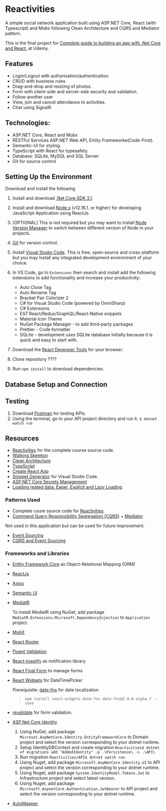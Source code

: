 # Reactivities
A simple social network application built using ASP.NET Core, React (with Typescript) and Mobx following Clean Architecture and CQRS and Mediator pattern.

This is the final project for [Complete guide to building an app with .Net Core and React.](https://www.udemy.com/course/complete-guide-to-building-an-app-with-net-core-and-react/) at Udemy.

## Features
* Login/Logout with authorisation/authentication.
* CRUD with business rules
* Drag-and-drop and resizing of photos.
* Form with client-side and server-side security and validation.
* Follow another user
* View, join and cancel attendance to activities.
* Chat using SignalR.

## Technologies:
* ASP.NET Core, React and Mobx
* RESTFul Services ASP.NET Web API, Entity Frameworke(Code-First).
* Semantic-UI for styling.
* TypeScript with React for typesafety.
* Database: SQLite, MySQL and SQL Server
* Git for source control



## Setting Up the Environment
Download and install the following
1. Install and download [.Net Core SDK 3.1](https://dotnet.microsoft.com/).
2. Install and download [Node.s](https://nodejs.org/en/) (v12.16.1. or higher) for developing JavaScript Application using ReactJs.
3. [OPTIONAL] This is not required but you may want to install [Node Version Manager](https://medium.com/@Joachim8675309/installing-node-js-with-nvm-4dc469c977d9) to switch between different version of Node in your projects.
4. [Git](https://git-scm.com/) for version control.
5. Install [Visual Studio Code](https://code.visualstudio.com/). This is free, open-source and cross-platform but you may install any integrated development environment of your choice.
6. In VS Code, go to `Extensions` then search and install add the following extensions to add functionality and increase your productivity:
    * Auto Close Tag
    * Auto Rename Tag
    * Bracket Pair Colorizer 2
    * C# for Visual Studio Code (powered by OmniSharp)
    * C# Extensions
    * ES7 React/Redux/GraphQL/React-Native snippets
    * Material Icon Theme
    * NuGet Package Manager - to add third-party packages
    * Prettier - Code formatter
    * SQLite - development uses SQLite database initially because it is quick and easy to start with.

7. Download the [React Deveoper Tools](https://chrome.google.com/webstore/detail/react-developer-tools/fmkadmapgofadopljbjfkapdkoienihi?hl=en) for your browser.
8. Clone repository ????
9. Run `npm install` to download dependencies.

## Database Setup and Connection

## Testing
1. Download [Postman](https://www.postman.com/) for testing APIs.
2. Using the terminal, go to your API project directory and run it.
   `$ dotnet watch run`
   
## Resources
* [Reactivities](https://github.com/TryCatchLearn/Reactivities) for the complete course source code.
* [Walking Skeleton](https://medium.com/theagilemanager/management-walking-skeleton-the-simple-prioritization-technique-for-mvps-5d99490dad59)
* [Clean Architecture](https://blog.cleancoder.com/uncle-bob/2012/08/13/the-clean-architecture.html)
* [TypeScript](https://www.typescriptlang.org/)
* [Create React App](https://create-react-app.dev/docs/getting-started)
* [Snippet Generator](https://snippet-generator.app/) for Visual Studio Code.
* [ASP.NET Core Secrets Management](https://docs.microsoft.com/en-us/aspnet/core/security/app-secrets?view=aspnetcore-3.1&tabs=windows)
* [Loading reated data: Eager, Explicit and Lazy Loading](https://docs.microsoft.com/en-us/ef/core/querying/related-data/)

### Patterns Used
* Complete coure source code for [Reactivities](https://github.com/TryCatchLearn/Reactivities)
* [Command Query Responsibility Segregation (CQRS)](https://docs.microsoft.com/en-us/azure/architecture/patterns/cqrs) + [Mediator](https://refactoring.guru/design-patterns/mediator)

Not used in this application but can be used for future improvement.
* [Event Sourcing](https://docs.microsoft.com/en-us/azure/architecture/patterns/event-sourcing)
* [CQRS and Event Sourcing](https://www.youtube.com/watch?v=JHGkaShoyNs&feature=youtu.be)

### Frameworks and Libraries
* [Entity Framework Core](https://www.entityframeworktutorial.net/efcore/entity-framework-core.aspx) as Object-Relational Mapping (ORM)
* [ReactJs](https://reactjs.org/)
* [Axios](https://github.com/axios/axios)
* [Semantic UI](https://react.semantic-ui.com/)
* [MediatR](https://github.com/jbogard/MediatR/wiki)

   To install MediatR using NuGet, add package `MediatR.Extensions.Microsoft.DependencyInjection` to `Application` project.
   
* [MobX](https://mobx.js.org/README.html)
* [React Router](https://reactrouter.com/web/guides/quick-start)
* [Fluent Validation](https://fluentvalidation.net/)
* [React-toastify](https://github.com/fkhadra/react-toastify) as notification library
* [React Final Form](https://final-form.org/docs/react-final-form/getting-started) to manage forms
* [React Widgets](https://jquense.github.io/react-widgets/) for DateTimePicker
   
   Prerequisite: [date-fns](https://date-fns.org/v2.0.0-alpha.7/docs/Getting-Started) for date localization
   > `npm install react-widgets-date-fns date-fns@2.0.0-alpha.7 --save`
   
 * [revalidate](https://github.com/jfairbank/revalidate) for form validation.
 * [ASP.Net Core Identity](https://docs.microsoft.com/en-us/aspnet/core/security/authentication/?view=aspnetcore-3.1)
   1. Using NuGet, add package `Microsot.AspNetCore.Identity.EntityFrameworkCore` to Domain project and select the version corresponding to your dotnet runtime.
   2. Setup IdentityDBContext and create migration 
   `Reactivities$ dotnet ef migrations add "AddedIdentity" -p .\Persistence\ -s .\API\`
   3. Run migration `Reactivities/API$ dotnet watch run`
   4. Using Nuget, add package `Microsoft.AspNetCore.Identity.UI` to API project and select the version corresponding to your dotnet runtime.
   5. Using Nuget, add package `System.IdentityModel.Tokens.Jwt` to Infrastructure project and select latest version.
   6.  Using Nuget, add package `Microsoft.AspnetCore.Authentication.JwtBearer` to API project and select the version corresponding to your dotnet runtime.
  * [AutoMapper](https://automapper.org/)
